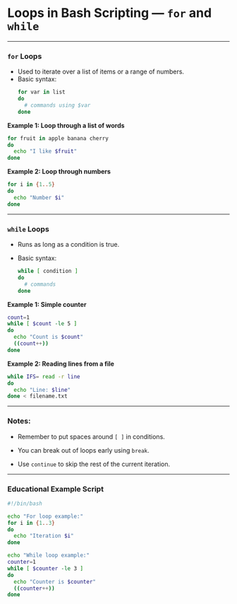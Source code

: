 # Loops in Bash Scripting — `for` and `while`
---
### `for` Loops

- Used to iterate over a list of items or a range of numbers.
- Basic syntax:
    ```bash
    for var in list
    do
      # commands using $var
    done
    ```

**Example 1: Loop through a list of words**

```bash
for fruit in apple banana cherry
do
  echo "I like $fruit"
done
```

**Example 2: Loop through numbers**

```bash
for i in {1..5}
do
  echo "Number $i"
done
```

---

### `while` Loops

- Runs as long as a condition is true.
- Basic syntax:
    
    ```bash
    while [ condition ]
    do
      # commands
    done
    ```
    

**Example 1: Simple counter**

```bash
count=1
while [ $count -le 5 ]
do
  echo "Count is $count"
  ((count++))
done
```

**Example 2: Reading lines from a file**

```bash
while IFS= read -r line
do
  echo "Line: $line"
done < filename.txt
```

---
### Notes:

- Remember to put spaces around `[ ]` in conditions.
    
- You can break out of loops early using `break`.
    
- Use `continue` to skip the rest of the current iteration.

---
### Educational Example Script

```bash
#!/bin/bash

echo "For loop example:"
for i in {1..3}
do
  echo "Iteration $i"
done

echo "While loop example:"
counter=1
while [ $counter -le 3 ]
do
  echo "Counter is $counter"
  ((counter++))
done
```
